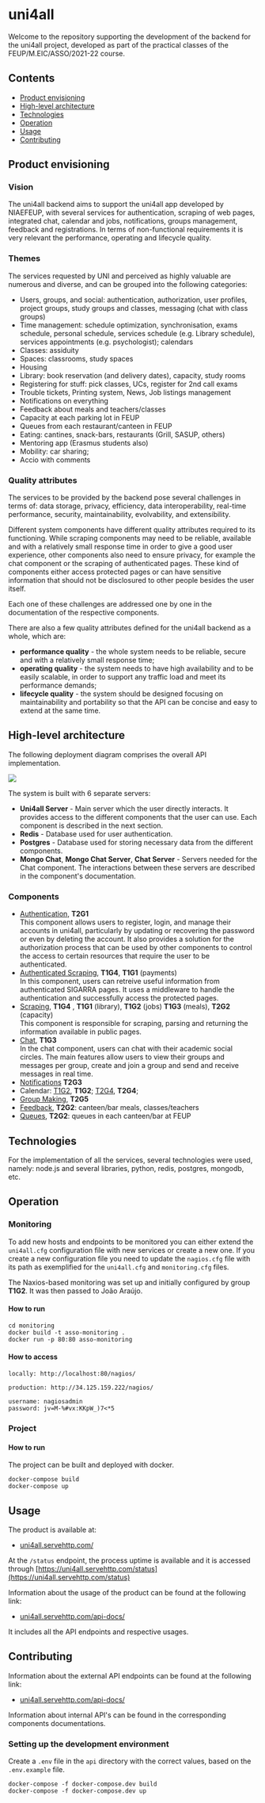# uni4all

Welcome to the repository supporting the development of the backend for the uni4all project, developed as part of the practical classes of the FEUP/M.EIC/ASSO/2021-22 course.

## Contents

* [Product envisioning](#product-envisioning)
* [High-level architecture](#high-level-architecture)
* [Technologies](#technologies)
* [Operation](#operation)
* [Usage](#usage)
* [Contributing](#contributing)


## Product envisioning    

### Vision

The uni4all backend aims to support the uni4all app developed by NIAEFEUP, with several services for authentication, scraping of web pages, integrated chat, calendar and jobs, notifications, groups management, feedback and registrations. In terms of non-functional requirements it is very relevant the performance, operating and lifecycle quality.

### Themes

The services requested by UNI and perceived as highly valuable are numerous and diverse, and can be grouped into the following categories:

* Users, groups, and social: authentication, authorization, user profiles, project groups, study groups and classes, messaging (chat with class groups)
* Time management: schedule optimization, synchronisation, exams schedule, personal schedule, services schedule (e.g. Library schedule), services appointments (e.g. psychologist); calendars
* Classes: assiduity
* Spaces: classrooms, study spaces
* Housing
* Library: book reservation (and delivery dates), capacity, study rooms
* Registering for stuff: pick classes, UCs, register for 2nd call exams
* Trouble tickets, Printing system, News, Job listings management
* Notifications on everything
* Feedback about meals and teachers/classes
* Capacity at each parking lot in FEUP
* Queues from each restaurant/canteen in FEUP
* Eating: cantines, snack-bars, restaurants (Grill, SASUP, others)
* Mentoring app (Erasmus students also)
* Mobility: car sharing;
* Accio with comments

### Quality attributes

The services to be provided by the backend pose several challenges in terms of: data storage, privacy, efficiency, data interoperability, real-time performance, security, maintainability, evolvability, and extensibility.

Different system components have different quality attributes required to its functioning. While scraping components may need to be reliable, available and with a relatively small response time in order to give a good user experience, other components also need to ensure privacy, for example the chat component or the scraping of authenticated pages. These kind of components either access protected pages or can have sensitive information that should not be disclosured to other people besides the user itself.

Each one of these challenges are addressed one by one in the documentation of the respective components.

There are also a few quality attributes defined for the uni4all backend as a whole, which are:
* **performance quality** - the whole system needs to be reliable, secure and with a relatively small response time;
* **operating quality** - the system needs to have high availability and to be easily scalable, in order to support any traffic load and meet its performance demands;
* **lifecycle quality** - the system should be designed focusing on maintainability and portability so that the API can be concise and easy to extend at the same time.

## High-level architecture

<!--_Instructions: Information about **Components**, **Activities** and **Infrastructure** (respectively, use UML Component, Activity and Deployment diagrams. Provide higher-level views over these three types of elements using _Package_ diagrams, if appropriate._-->

The following deployment diagram comprises the overall API implementation. 

![](https://i.imgur.com/xL57Qrl.png)

The system is built with 6 separate servers:
- **Uni4all Server** - Main server which the user directly interacts. It provides access to the different components that the user can use. Each component is described in the next section.
- **Redis** - Database used for user authentication.
- **Postgres** - Database used for storing necessary data from the different components.
- **Mongo Chat**, **Mongo Chat Server**, **Chat Server** - Servers needed for the Chat component. The interactions between these servers are described in the component's documentation.

### Components

- [Authentication](./authentication.md), **T2G1**  
This component allows users to register, login, and manage their accounts in uni4all, particularly by updating or recovering the password or even by deleting the account. It also provides a solution for the authorization process that can be used by other components to control the access to certain resources that require the user to be authenticated.
- [Authenticated Scraping](./authenticatedScraping.md), **T1G4**, **T1G1** (payments)   
In this component, users can retreive useful information from authenticated SIGARRA pages. It uses a middleware to handle the authentication and successfully access the protected pages.
- [Scraping](./scraping.md), **T1G4** , **T1G1** (library), **T1G2** (jobs) **T1G3** (meals), **T2G2** (capacity)    
This component is responsible for scraping, parsing and returning the information available in public pages.
- [Chat](./chat.md), **T1G3**  
In the chat component, users can chat with their academic social circles. The main features allow users to view their groups and messages per group, create and join a group and send and receive messages in real time.
- [Notifications](./notification.md) **T2G3**
- Calendar: [T1G2](./t1g2-calendar.md), **T1G2**; [T2G4](./t2g4-calendar.md), **T2G4**; 
- [Group Making](./groupMaking.md), **T2G5** 
- [Feedback](./feedback.md), **T2G2**: canteen/bar meals, classes/teachers
- [Queues](./queues.md), **T2G2**: queues in each canteen/bar at FEUP

## Technologies
For the implementation of all the services, several technologies were used, namely: node.js and several libraries, python, redis, postgres, mongodb, etc.



## Operation

<!--_Instructions: Information about how to set up a production environment, how to build and package the system for deployment, how to deploy the system to production, how to operate the system (where the logs are, how to access monitoring tools, etc.), and how to run and access architectural fitness functions and use them to decide (or not) to the intended quality attributes._-->

### Monitoring

To add new hosts and endpoints to be monitored you can either extend the `uni4all.cfg` configuration file with new services or create a new one. If you create a new configuration file you need to update the `nagios.cfg` file with its path as exemplified for the `uni4all.cfg` and `monitoring.cfg` files.

The Naxios-based monitoring was set up and initially configured by group **T1G2**. It was then passed to João Araújo.

#### How to run

```
cd monitoring
docker build -t asso-monitoring .
docker run -p 80:80 asso-monitoring
```

#### How to access

```
locally: http://localhost:80/nagios/

production: http://34.125.159.222/nagios/

username: nagiosadmin
password: jv=M-%#vx:KKpW_)7<*5
```

### Project

#### How to run

The project can be built and deployed with docker.

```
docker-compose build
docker-compose up
```

## Usage

<!--_Instructions: Information about how the product can be used from the standpoint of its users (e.g., API endpoints and how to use them). The API documention should be usable, accurate and up-to-date._-->

The product is available at:

- [uni4all.servehttp.com/](https://uni4all.servehttp.com/)

At the `/status` endpoint, the process uptime is available and it is accessed through [https://uni4all.servehttp.com/status](https://uni4all.servehttp.com/status)


Information about the usage of the product can be found at the following link:

- [uni4all.servehttp.com/api-docs/](https://uni4all.servehttp.com/api-docs/)

It includes all the API endpoints and respective usages.

## Contributing

<!--_Instructions: Information about setting up the development environment, running the system in development, running the tests. Also, should include documentation on all the API endpoints (including internal ones) and how to use them. The API documention should be usable, accurate and up-to-date.-->

Information about the external API endpoints can be found at the following link:

- [uni4all.servehttp.com/api-docs/](https://uni4all.servehttp.com/api-docs/)

Information about internal API's can be found in the corresponding components documentations.

### Setting up the development environment

Create a `.env` file in the `api` directory with the correct values, based on the `.env.example` file.

```
docker-compose -f docker-compose.dev build
docker-compose -f docker-compose.dev up
```



<!--_Instructions: Document design and architecture problems and solutions, preferably using pattern instances. Justify all design and architectural choices, preferably based on operational data.<br><br>
Documenting pattern instances is important because it will help other developers
to better understand the resulting concrete classes, attributes and methods,
and the underneath design decisions. <br>
This provides a level of abstraction higher than the class/component level,
highlighting the commonalities of the system and thus promoting the understandability,
conciseness and consistency of the documentation.  <br>
At the same time, the documentation of pattern instances will help the designer instantiating a pattern,
to certify himself that he is taking the right decision.  <br>
In general terms, this results in better communication within the development team, and consequently on less bugs.
To more formally document a pattern instance we must describe the design context, to justify the selection of the
pattern, to explain how the pattern roles, operations and associations were mapped to the concrete design classes,
and to state the benefits and liabilities of instantiating the pattern, eventually in comparison with other alternatives.<br><br>
It is expected that you start this section with system-wide patterns, but you should link to component-specific pages for describing the design of individual components. <ins>For each pattern instance</ins> that you would like to document, use the following template:_-->

<!--### _name the goal that you would like to achieve, or problem to solve_

**Context**: _Describe the design context that justifies the selection of the pattern. Link to your best reference of the pattern, if available._

**Mapping**: _Explain how the pattern's roles are mapped, operations and associations to the concrete design classes. Something that works well is to annotate UML structural diagrams with pattern roles, as is done in  [JUnit A Cook's Tour](http://junit.sourceforge.net/doc/cookstour/cookstour.htm), for example. Link to the appropriate files in the repository._

**Consequences**: _Explain the pros and cons of instantiating the pattern, eventually in comparison with other alternatives._-->

